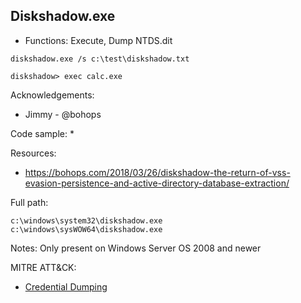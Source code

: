 ## Diskshadow.exe

* Functions: Execute, Dump NTDS.dit

```
diskshadow.exe /s c:\test\diskshadow.txt   

diskshadow> exec calc.exe    
```

Acknowledgements:
* Jimmy - @bohops

Code sample:
*

Resources:
* https://bohops.com/2018/03/26/diskshadow-the-return-of-vss-evasion-persistence-and-active-directory-database-extraction/

Full path:
```
c:\windows\system32\diskshadow.exe
c:\windows\sysWOW64\diskshadow.exe
```

Notes:
Only present on Windows Server OS 2008 and newer


 
MITRE ATT&CK:
* [Credential Dumping](https://attack.mitre.org/wiki/Technique/T1003)
